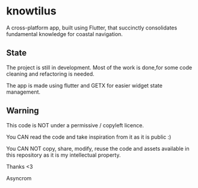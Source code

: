 # knowtilus

A cross-platform app, built using Flutter, that succinctly consolidates fundamental knowledge for coastal navigation.

## State

The project is still in development.
Most of the work is done,for some code cleaning and refactoring is needed.

The app is made using flutter and GETX for easier widget state management.

## Warning
This code is NOT under a permissive / copyleft licence.

You CAN read the code and take inspiration from it as it is public :)

You CAN NOT copy, share, modify, reuse the code and assets available in this repository as it is my intellectual property.

Thanks <3

Asyncrom


